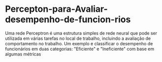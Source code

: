 # Percepton-para-Avaliar-desempenho-de-funcion-rios
Uma rede Perceptron é uma estrutura simples de rede neural que pode ser utilizada em várias tarefas no local de trabalho, incluindo a avaliação de comportamento no trabalho. Um exemplo e classificar o desempenho de funcionários em duas categorias: "Eficiente" e "Ineficiente" com base em algumas métricas
